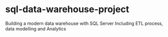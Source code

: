 # sql-data-warehouse-project
Building a modern data warehouse with SQL Server Including ETL process, data modelling and Analytics
